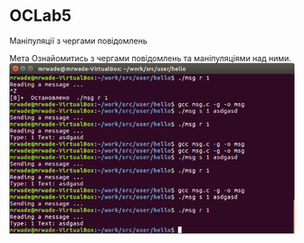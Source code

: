 # OCLab5
Маніпуляції з чергами повідомлень

Мета Ознайомитись з чергами повідомлень та маніпуляціями над ними.
![](https://github.com/YatskivYana/OCLab5/blob/master/OClab5(1).png)
